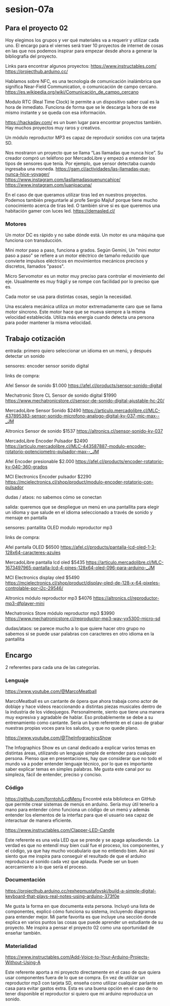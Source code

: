 # sesion-07a

## Para el proyecto 02

Hoy elegimos los grupos y ver qué materiales va a requerir y utilizar cada uno.
El encargo para el viernes será traer 10 proyectos de internet de cosas en las que nos podemos inspirar para empezar desde ahora a generar la bibliografía del proyecto.

Links para encontrar algunos proyectos:
<https://www.instructables.com/>
<https://projecthub.arduino.cc/>

Hablamos sobre NFC, es una tecnología de comunicación inalámbrica que significa Near-Field Communication, o comunicación de campo cercano. <https://es.wikipedia.org/wiki/Comunicación_de_campo_cercano>

Modulo RTC (Real Time Clock) le permite a un dispositivo saber cual es la hora de inmediato. Funciona de forma que se le descarga la hora de ese mismo instante y se queda con esa información.

<https://hackaday.com/> es un buen lugar para encontrar proyectos también. Hay muchos proyectos muy raros y creativos.

Un módulo reproductor MP3 es capaz de reproducir sonidos con una tarjeta SD.

Nos mostraron un proyecto que se llama “Las llamadas que nunca hice”. Su creador compró un teléfono por MercadoLibre y empezó a entender los tipos de sensores que tenía. Por ejemplo, que sensor detectaba cuando ingresaba una moneda. <https://gam.cl/actividades/las-llamadas-que-nunca-hice-voyager/>
<https://www.instagram.com/lasllamadasquenuncahice/>
<https://www.instagram.com/juanjoacuna/>

En el caso de que queramos utilizar tiras led en nuestros proyectos. Podemos también preguntarle al profe Sergio Majluf porque tiene mucho conocimiento acerca de tiras led. O también sirve si es que queremos una habitación gamer con luces led. <https://demasled.cl/> 


### Motores

Un motor DC es rápido y no sabe dónde está. Un motor es una máquina que funciona con transducción.

Mini motor paso a paso, funciona a grados. Según Gemini, 
Un "mini motor paso a paso" se refiere a un motor eléctrico de tamaño reducido que convierte impulsos eléctricos en movimientos mecánicos precisos y discretos, llamados "pasos".

Micro Servomotor es un motor muy preciso para controlar el movimiento del eje. Usualmente es muy frágil y se rompe con facilidad por lo preciso que es.

Cada motor se usa para distintas cosas, según la necesidad.

Una escalera mecánica utiliza un motor extremadamente caro que se llama motor síncrono. Este motor hace que se mueva siempre a la misma velocidad establecida. Utiliza más energía cuando detecta una persona para poder mantener la misma velocidad.

## Trabajo cotización

entrada: primero quiero seleccionar un idioma en un menú, y después detectar un sonido

sensores:
encoder
sensor sonido digital

links de compra:

Afel Sensor de  sonido $1.000
<https://afel.cl/products/sensor-sonido-digital>

Mechatronic Store CL Sensor de sonido digital $1990
<https://www.mechatronicstore.cl/sensor-de-sonido-digital-ajustable-hc-20/>

MercadoLibre Sensor Sonido $2490
<https://articulo.mercadolibre.cl/MLC-437895383-sensor-sonido-microfono-analogo-digital-ky-037-mic-max--_JM>

Altronics Sensor de sonido $1537
<https://altronics.cl/sensor-sonido-ky-037>

MercadoLibre Encoder Pulsador $2490
<https://articulo.mercadolibre.cl/MLC-443587887-modulo-encoder-rotatorio-potenciometro-pulsador-max--_JM>

Afel Encoder presionable $2.000
<https://afel.cl/products/encoder-rotatorio-ky-040-360-grados>

MCI Electronics Encoder pulsador $2290
<https://mcielectronics.cl/shop/product/modulo-encoder-rotatorio-con-pulsador>

dudas / ataos:
no sabemos cómo se conectan


salida: queremos que se despliegue un menú en una pantallita para elegir un idioma y que salude en el idioma seleccionado a través de sonido y mensaje en pantalla

sensores:
pantallita OLED
modulo reproductor mp3

links de compra:

Afel pantalla OLED $6500
<https://afel.cl/products/pantalla-lcd-oled-1-3-128x64-caracteres-azules>

MercadoLibre pantalla lcd oled $5435
<https://articulo.mercadolibre.cl/MLC-1673497965-pantalla-lcd-4-pines-128x64-oled-096-para-arduino-_JM>

MCI Electronics display oled $5490
<https://mcielectronics.cl/shop/product/display-oled-de-128-x-64-pixeles-controlable-por-i2c-29546/>

Altronics módulo reproductor mp3 $4076
<https://altronics.cl/reproductor-mp3-dfplayer-mini>

Mechatronics Store módulo reproductor mp3 $3990
<https://www.mechatronicstore.cl/reproductor-mp3-wav-yx5300-micro-sd>

dudas/ataos:
se parece mucho a lo que quiere hacer otro grupo
no sabemos si se puede usar palabras con caracteres en otro idioma en la pantallita

## Encargo

2 referentes para cada una de las categorías.

### Lenguaje

<https://www.youtube.com/@MarcoMeatball>

MarcoMeatball es un cantante de ópera que ahora trabaja como actor de doblaje y hace videos reaccionando a distintas piezas musicales dentro de la industria de los videojuegos. Personalmente, siento que tiene una manera muy expresiva y agradable de hablar. Eso probablemente se debe a su entrenamiento como cantante. Sería un buen referente en el caso de grabar nuestras propias voces para los saludos, y que no quede plano.

<https://www.youtube.com/@TheInfographicsShow>

The Infographics Show es un canal dedicado a explicar varios temas en distintas áreas, utilizando un lenguaje simple de entender para cualquier persona. Pienso que en presentaciones, hay que considerar que no todo el mundo va a poder entender lenguaje técnico, por lo que es importante saber explicar temas en simples palabras. Me gusta este canal por su simpleza, fácil de entender, preciso y conciso.

### Código
<https://github.com/forntoh/LcdMenu>
Encontré esta biblioteca en GitHub que permite crear sistemas de menús en arduino. Sería muy útil tenerlo a mano para entender cómo funciona un código de un menú y además entender los elementos de la interfaz para que el usuario sea capaz de interactuar de manera eficiente.

<https://www.instructables.com/Clapper-LED-Candle>

Este referente es una vela LED que se prende y se apaga aplaudiendo. La verdad es que no entendí muy bien cuál fue el proceso, los componentes, y el código, ya que hay mucho vocabulario que no entiendo bien. Aún así siento que me inspira para conseguir el resultado de que el arduino reproduzca el sonido cada vez que aplauda. Puede ser un buen acercamiento a lo que sería el proceso.

### Documentación

<https://projecthub.arduino.cc/rexhepmustafovski/build-a-simple-digital-keyboard-that-plays-real-notes-using-arduino-373f0e>

Me gusta la forma en que documenta esta persona. Incluyó una lista de componentes, explicó cómo funciona su sistema, incluyendo diagramas para entender mejor. Mi parte favorita es que incluye una sección donde explica en varios puntos las cosas que puede aprender un estudiante de su proyecto. Me inspira a pensar el proyecto 02 como una oportunidad de enseñar también.

### Materialidad

<https://www.instructables.com/Add-Voice-to-Your-Arduino-Projects-Without-Using-A>

Este referente aporta a mi proyecto directamente en el caso de que quiera usar componentes fuera de lo que se compra. En vez de utilizar un reproductor mp3 con tarjeta SD, enseña como utilizar cualquier parlante en casa para evitar gastos extra. Esta es una buena opción en el caso de no tener disponible el reproductor si quiero que mi arduino reproduzca un sonido.



